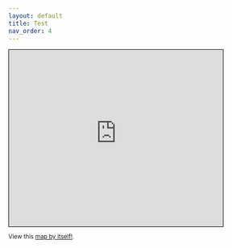 ```yaml
---
layout: default
title: Test
nav_order: 4
---
```


<iframe width="425" height="350" frameborder="0" scrolling="no" marginheight="0" marginwidth="0" src="https://www.openstreetmap.org/export/embed.html?bbox=-73.09923470020296%2C40.85765280744279%2C-73.0956941843033%2C40.85931019735578&amp;layer=mapnik" style="border: 1px solid black"></iframe><br/><small>

View this [map by itself!](assets/OpenStreetMap.html).
